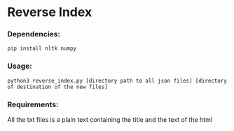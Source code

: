 # Reverse Index

### Dependencies: 
`pip install nltk numpy`

### Usage: 

`python3 reverse_index.py [directory path to all json files] [directory of destination of the new files]`

### Requirements: 

All the txt files is a plain text containing the title and the text of the html

